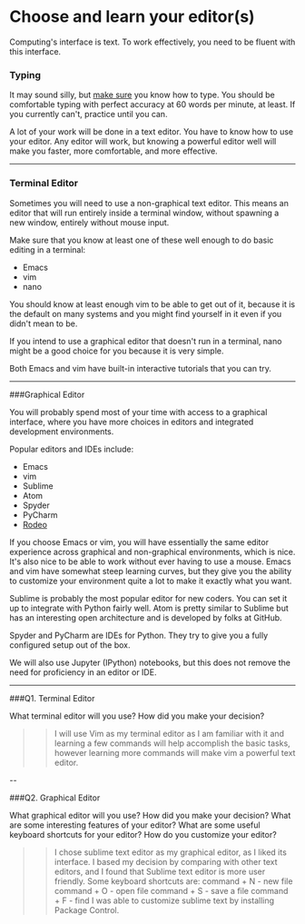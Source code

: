# Choose and learn your editor(s)


Computing's interface is text. To work effectively, you need to be fluent with this interface.


### Typing

It may sound silly, but [make sure](http://www.typingtest.com/) you know how to type. You should be comfortable typing with perfect accuracy at 60 words per minute, at least. If you currently can't, practice until you can.

A lot of your work will be done in a text editor. You have to know how to use your editor. Any editor will work, but knowing a powerful editor well will make you faster, more comfortable, and more effective.

---

### Terminal Editor

Sometimes you will need to use a non-graphical text editor. This means an editor that will run entirely inside a terminal window, without spawning a new window, entirely without mouse input.

Make sure that you know at least one of these well enough to do basic editing in a terminal:

 * Emacs
 * vim
 * nano

You should know at least enough vim to be able to get out of it, because it is the default on many systems and you might find yourself in it even if you didn't mean to be.

If you intend to use a graphical editor that doesn't run in a terminal, nano might be a good choice for you because it is very simple.

Both Emacs and vim have built-in interactive tutorials that you can try.



---

###Graphical Editor

You will probably spend most of your time with access to a graphical interface, where you have more choices in editors and integrated development environments.

Popular editors and IDEs include:

 * Emacs
 * vim
 * Sublime
 * Atom
 * Spyder
 * PyCharm
 * [Rodeo](http://blog.yhat.com/posts/introducing-rodeo.html)

If you choose Emacs or vim, you will have essentially the same editor experience across graphical and non-graphical environments, which is nice. It's also nice to be able to work without ever having to use a mouse. Emacs and vim have somewhat steep learning curves, but they give you the ability to customize your environment quite a lot to make it exactly what you want.

Sublime is probably the most popular editor for new coders. You can set it up to integrate with Python fairly well. Atom is pretty similar to Sublime but has an interesting open architecture and is developed by folks at GitHub.

Spyder and PyCharm are IDEs for Python. They try to give you a fully configured setup out of the box.

We will also use Jupyter (IPython) notebooks, but this does not remove the need for proficiency in an editor or IDE.

---

###Q1. Terminal Editor

What terminal editor will you use? How did you make your decision?

>>I will use Vim as my terminal editor as I am familiar with it and learning a few commands will help accomplish the basic tasks, however learning more commands will make vim a powerful text editor.

--

###Q2. Graphical Editor

What graphical editor will you use? How did you make your decision? What are some interesting features of your editor? What are some useful keyboard shortcuts for your editor? How do you customize your editor?

>>  I chose sublime text editor as my graphical editor, as I liked its interface. I based my decision by comparing with other text editors, and I found that Sublime text editor is more user friendly. Some keyboard shortcuts are:
command + N - new file
command + O - open file
command + S - save a file
command + F - find
I was able to customize sublime text by installing Package Control.

 
